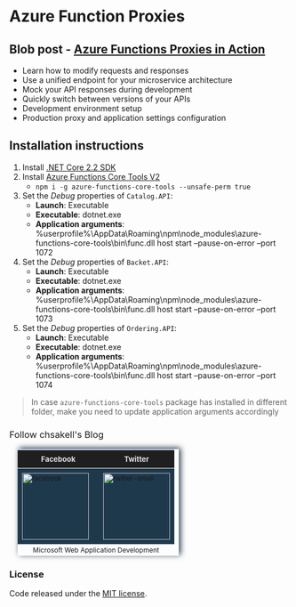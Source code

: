 # Azure Function Proxies

## Blob post - [Azure Functions Proxies in Action](https://wp.me/p3mRWu-1wp)

* Learn how to modify requests and responses
* Use a unified endpoint for your microservice architecture
* Mock your API responses during development
* Quickly switch between versions of your APIs
* Development environment setup
* Production proxy and application settings configuration

## Installation instructions
 
1. Install [.NET Core 2.2 SDK](https://dotnet.microsoft.com/download/dotnet-core/2.2)
2. Install [Azure Functions Core Tools V2](https://www.npmjs.com/package/azure-functions-core-tools)
    * `npm i -g azure-functions-core-tools --unsafe-perm true`
3. Set the *Debug* properties of `Catalog.API`:
    * **Launch**: Executable
    * **Executable**: dotnet.exe
    * **Application arguments**: %userprofile%\AppData\Roaming\npm\node_modules\azure-functions-core-tools\bin\func.dll host start –pause-on-error –port 1072
4. Set the *Debug* properties of `Backet.API`:
    * **Launch**: Executable
    * **Executable**: dotnet.exe
    * **Application arguments**: %userprofile%\AppData\Roaming\npm\node_modules\azure-functions-core-tools\bin\func.dll host start –pause-on-error –port 1073
5. Set the *Debug* properties of `Ordering.API`:
    * **Launch**: Executable
    * **Executable**: dotnet.exe
    * **Application arguments**: %userprofile%\AppData\Roaming\npm\node_modules\azure-functions-core-tools\bin\func.dll host start –pause-on-error –port 1074


> In case `azure-functions-core-tools` package has installed in different folder, make you need to update application arguments accordingly

<h3 style="font-weight:normal;">Follow chsakell's Blog</h3>
<table id="gradient-style" style="box-shadow:3px -2px 10px #1F394C;font-size:12px;margin:15px;width:290px;text-align:left;border-collapse:collapse;" summary="">
<thead>
<tr>
<th style="width:130px;font-size:13px;font-weight:bold;padding:8px;background:#1F1F1F repeat-x;border-top:2px solid #d3ddff;border-bottom:1px solid #fff;color:#E0E0E0;" align="center" scope="col">Facebook</th>
<th style="font-size:13px;font-weight:bold;padding:8px;background:#1F1F1F repeat-x;border-top:2px solid #d3ddff;border-bottom:1px solid #fff;color:#E0E0E0;" align="center" scope="col">Twitter</th>
</tr>
</thead>
<tfoot>
<tr>
<td colspan="4" style="text-align:center;">Microsoft Web Application Development</td>
</tr>
</tfoot>
<tbody>
<tr>
<td style="padding:8px;border-bottom:1px solid #fff;color:#FFA500;border-top:1px solid #fff;background:#1F394C repeat-x;">
<a href="https://www.facebook.com/chsakells.blog" target="_blank"><img src="https://chsakell.files.wordpress.com/2015/08/facebook.png?w=120&amp;h=120&amp;crop=1" alt="facebook" width="120" height="120" class="alignnone size-opti-archive wp-image-3578"></a>
</td>
<td style="padding:8px;border-bottom:1px solid #fff;color:#FFA500;border-top:1px solid #fff;background:#1F394C repeat-x;">
<a href="https://twitter.com/chsakellsBlog" target="_blank"><img src="https://chsakell.files.wordpress.com/2015/08/twitter-small.png?w=120&amp;h=120&amp;crop=1" alt="twitter-small" width="120" height="120" class="alignnone size-opti-archive wp-image-3583"></a>
</td>
</tr>
</tbody>
</table>
<h3>License</h3>
Code released under the <a href="https://github.com/chsakell/azure-functions-proxies/blob/master/LICENSE" target="_blank"> MIT license</a>.
